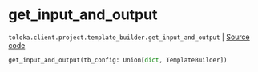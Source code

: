 # get_input_and_output
`toloka.client.project.template_builder.get_input_and_output` | [Source code](https://github.com/Toloka/toloka-kit/blob/v1.1.3/src/client/project/template_builder/__init__.py#L229)

```python
get_input_and_output(tb_config: Union[dict, TemplateBuilder])
```

